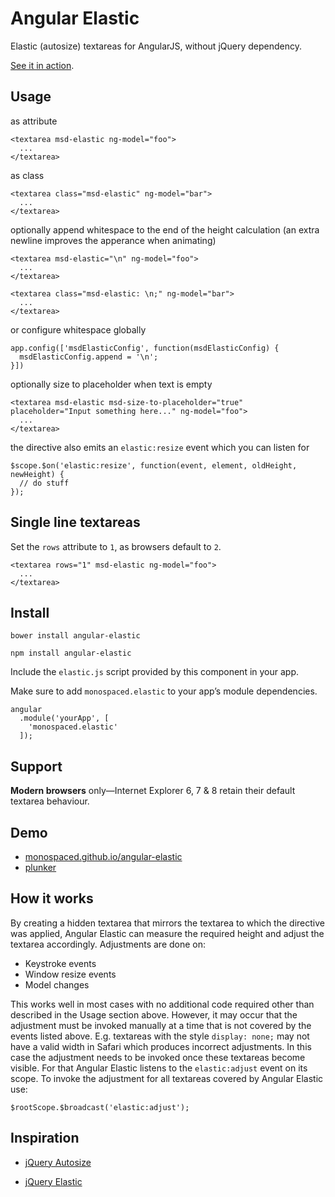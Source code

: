 Angular Elastic
===============

Elastic (autosize) textareas for AngularJS, without jQuery dependency.

[See it in action](http://monospaced.github.io/angular-elastic).

Usage
-----

as attribute

    <textarea msd-elastic ng-model="foo">
      ...
    </textarea>

as class

    <textarea class="msd-elastic" ng-model="bar">
      ...
    </textarea>

optionally append whitespace to the end of the height calculation (an extra newline improves the apperance when animating)

    <textarea msd-elastic="\n" ng-model="foo">
      ...
    </textarea>

    <textarea class="msd-elastic: \n;" ng-model="bar">
      ...
    </textarea>

or configure whitespace globally

    app.config(['msdElasticConfig', function(msdElasticConfig) {
      msdElasticConfig.append = '\n';
    }])

optionally size to placeholder when text is empty
    
    <textarea msd-elastic msd-size-to-placeholder="true" placeholder="Input something here..." ng-model="foo">
      ...
    </textarea>

the directive also emits an `elastic:resize` event which you can listen for

    $scope.$on('elastic:resize', function(event, element, oldHeight, newHeight) {
      // do stuff
    });

Single line textareas
--------------

Set the `rows` attribute to `1`, as browsers default to `2`.

    <textarea rows="1" msd-elastic ng-model="foo">
      ...
    </textarea>

Install
-------

    bower install angular-elastic

    npm install angular-elastic

Include the `elastic.js` script provided by this component in your app.

Make sure to add `monospaced.elastic` to your app’s module dependencies.

```
angular
  .module('yourApp', [
    'monospaced.elastic'
  ]);
````

Support
-------

__Modern browsers__ only—Internet Explorer 6, 7 & 8 retain their default textarea behaviour.

Demo
----------------

* [monospaced.github.io/angular-elastic](http://monospaced.github.io/angular-elastic)
* [plunker](http://plnkr.co/edit/9y6YLriAwsK9hqdu72WT?p=preview)


How it works
------------

By creating a hidden textarea that mirrors the textarea to which the directive was applied, Angular Elastic can measure the required height and adjust the textarea accordingly. Adjustments are done on:

* Keystroke events
* Window resize events
* Model changes

This works well in most cases with no additional code required other than described in the Usage section above. However, it may occur that the adjustment must be invoked manually at a time that is not covered by the events listed above. E.g. textareas with the style `display: none;` may not have a valid width  in Safari which produces incorrect adjustments. In this case the adjustment needs to be invoked once these textareas become visible. For that Angular Elastic listens to the `elastic:adjust` event on its scope. To invoke the adjustment for all textareas covered by Angular Elastic use:

    $rootScope.$broadcast('elastic:adjust');

Inspiration
----------------

* [jQuery Autosize](http://www.jacklmoore.com/autosize/)

* [jQuery Elastic](http://unwrongest.com/projects/elastic/)

